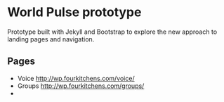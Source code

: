 # World Pulse prototype

Prototype built with Jekyll and Bootstrap to explore the new approach to landing pages and navigation.

## Pages

* Voice http://wp.fourkitchens.com/voice/
* Groups http://wp.fourkitchens.com/groups/
* 
